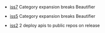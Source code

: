 - <a href="https://github.com/groupby/issues/issues/920">iss7</a> Category expansion breaks Beautifier

- <a href="https://github.com/groupby/issues/issues/920">iss5</a> Category expansion breaks Beautifier

- <a href="https://github.com/groupby/issues/issues/473">iss2</a> 2 deploy apis to public repos on release

